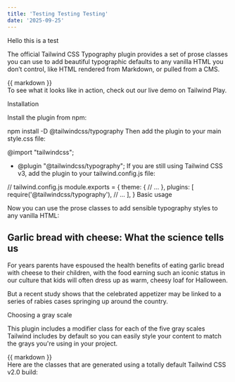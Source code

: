 ```yaml
---
title: 'Testing Testing Testing'
date: '2025-09-25'
---
```



Hello this is a test

The official Tailwind CSS Typography plugin provides a set of prose classes you can use to add beautiful typographic defaults to any vanilla HTML you don’t control, like HTML rendered from Markdown, or pulled from a CMS.

<article class="prose lg:prose-xl">{{ markdown }}</article>
To see what it looks like in action, check out our live demo on Tailwind Play.

Installation

Install the plugin from npm:

npm install -D @tailwindcss/typography
Then add the plugin to your main style.css file:

  @import "tailwindcss";
+ @plugin "@tailwindcss/typography";
If you are still using Tailwind CSS v3, add the plugin to your tailwind.config.js file:

// tailwind.config.js
module.exports = {
  theme: {
    // ...
  },
  plugins: [
    require('@tailwindcss/typography'),
    // ...
  ],
}
Basic usage

Now you can use the prose classes to add sensible typography styles to any vanilla HTML:

<article class="prose lg:prose-xl">
  <h1>Garlic bread with cheese: What the science tells us</h1>
  <p>
    For years parents have espoused the health benefits of eating garlic bread with cheese to their
    children, with the food earning such an iconic status in our culture that kids will often dress
    up as warm, cheesy loaf for Halloween.
  </p>
  <p>
    But a recent study shows that the celebrated appetizer may be linked to a series of rabies cases
    springing up around the country.
  </p>
  <!-- ... -->
</article>
Choosing a gray scale

This plugin includes a modifier class for each of the five gray scales Tailwind includes by default so you can easily style your content to match the grays you're using in your project.

<article class="prose prose-slate">{{ markdown }}</article>
Here are the classes that are generated using a totally default Tailwind CSS v2.0 build: